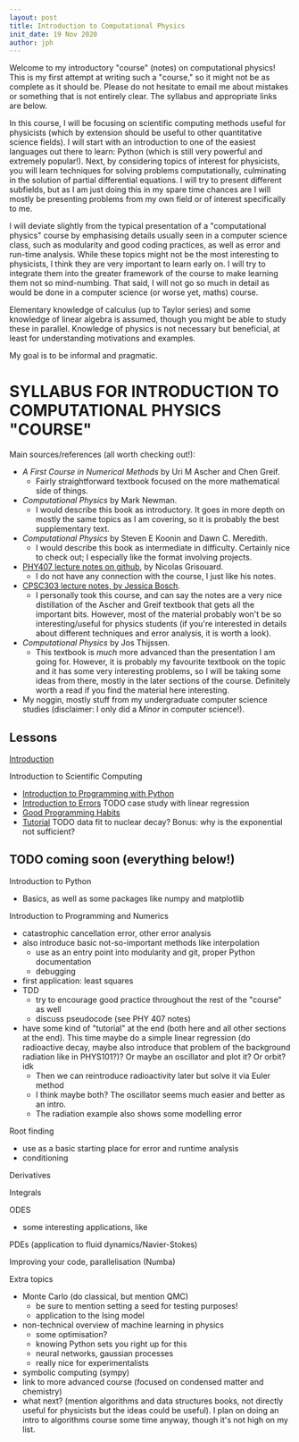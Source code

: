 ```yaml
---
layout: post 
title: Introduction to Computational Physics
init_date: 19 Nov 2020
author: jph
---
```


Welcome to my introductory "course" (notes) on computational physics! This is my first attempt at writing such a "course," so it might not be as complete as it should be. Please do not hesitate to email me about mistakes or something that is not entirely clear. The syllabus and appropriate links are below. 

In this course, I will be focusing on scientific computing methods useful for physicists (which by extension should be useful to other quantitative science fields). I will start with an introduction to one of the easiest languages out there to learn: Python (which is still very powerful and extremely popular!). Next, by considering topics of interest for physicists, you will learn techniques for solving problems computationally, culminating in the solution of partial differential equations. I will try to present different subfields, but as I am just doing this in my spare time chances are I will mostly be presenting problems from my own field or of interest specifically to me. 

I will deviate slightly from the typical presentation of a "computational physics" course by emphasising details usually seen in a computer science class, such as modularity and good coding practices, as well as error and run-time analysis. While these topics might not be the most interesting to physicists, I think they are very important to learn early on. I will try to integrate them into the greater framework of the course to make learning them not so mind-numbing. That said, I will not go so much in detail as would be done in a computer science (or worse yet, maths) course. 

Elementary knowledge of calculus (up to Taylor series) and some knowledge of linear algebra is assumed, though you might be able to study these in parallel. Knowledge of physics is not necessary but beneficial, at least for understanding motivations and examples. 

My goal is to be informal and pragmatic. 

# SYLLABUS FOR INTRODUCTION TO COMPUTATIONAL PHYSICS "COURSE"

Main sources/references (all worth checking out!):
- _A First Course in Numerical Methods_ by Uri M Ascher and Chen Greif.
    - Fairly straightforward textbook focused on the more mathematical side of things. 
- _Computational Physics_ by Mark Newman.
    - I would describe this book as introductory. It goes in more depth on mostly the same topics as I am covering, so it is probably the best supplementary text. 
- _Computational Physics_ by Steven E Koonin and Dawn C. Meredith.
    - I would describe this book as intermediate in difficulty. Certainly nice to check out; I especially like the format involving projects. 
- [PHY407 lecture notes on github](https://github.com/PHY407-UofT/lectures-2020), by Nicolas Grisouard. 
    - I do not have any connection with the course, I just like his notes. 
- [CPSC303 lecture notes, by Jessica Bosch](https://www.cs.ubc.ca/~jbosch/courses/2016-17/CPSC303/schedule/index.html). 
    - I personally took this course, and can say the notes are a very nice distillation of the Ascher and Greif textbook that gets all the important bits. However, most of the material probably won't be so interesting/useful for physics students (if you're interested in details about different techniques and error analysis, it is worth a look). 
- _Computational Physics_ by Jos Thijssen. 
    - This textbook is _much_ more advanced than the presentation I am going for. However, it is probably my favourite textbook on the topic and it has some very interesting problems, so I will be taking some ideas from there, mostly in the later sections of the course. Definitely worth a read if you find the material here interesting. 
- My noggin, mostly stuff from my undergraduate computer science studies (disclaimer: I only did a _Minor_ in computer science!). 

## Lessons
[Introduction](intro)

Introduction to Scientific Computing 
- [Introduction to Programming with Python](sec1_1) 
- [Introduction to Errors](sec1_2) TODO case study with linear regression
- [Good Programming Habits](sec1_3)
- [Tutorial](sec1_tut) TODO data fit to nuclear decay? Bonus: why is the exponential not sufficient? 

## TODO coming soon (everything below!)

Introduction to Python 
- Basics, as well as some packages like numpy and matplotlib

Introduction to Programming and Numerics 
- catastrophic cancellation error, other error analysis
- also introduce basic not-so-important methods like interpolation
    - use as an entry point into modularity and git, proper Python documentation
    - debugging
- first application: least squares
- TDD
    - try to encourage good practice throughout the rest of the "course" as well 
    - discuss pseudocode (see PHY 407 notes)
- have some kind of "tutorial" at the end (both here and all other sections at the end). This time maybe do a simple linear regression (do radioactive decay, maybe also introduce that problem of the background radiation like in PHYS101?)? Or maybe an oscillator and plot it? Or orbit? idk 
    - Then we can reintroduce radioactivity later but solve it via Euler method
    - I think maybe both? The oscillator seems much easier and better as an intro.
    - The radiation example also shows some modelling error 

Root finding 
- use as a basic starting place for error and runtime analysis
- conditioning

Derivatives 

Integrals

ODES 
- some interesting applications, like 

PDEs (application to fluid dynamics/Navier-Stokes)

Improving your code, parallelisation (Numba)

Extra topics
- Monte Carlo (do classical, but mention QMC)
    - be sure to mention setting a seed for testing purposes!
    - application to the Ising model
- non-technical overview of machine learning in physics 
    - some optimisation?
    - knowing Python sets you right up for this
    - neural networks, gaussian processes
    - really nice for experimentalists
- symbolic computing (sympy)
- link to more advanced course (focused on condensed matter and chemistry)
- what next? (mention algorithms and data structures books, not directly useful for physicists but the ideas could be useful). I plan on doing an intro to algorithms course some time anyway, though it's not high on my list.